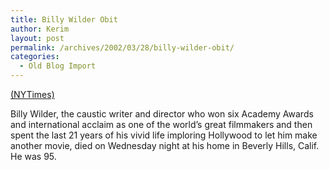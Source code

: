 ```yaml
---
title: Billy Wilder Obit
author: Kerim
layout: post
permalink: /archives/2002/03/28/billy-wilder-obit/
categories:
  - Old Blog Import
---
```

<a href="http://www.nytimes.com/2002/03/29/obituaries/29WILD.html?pagewanted=1" onclick="_gaq.push(['_trackEvent', 'outbound-article', 'http://www.nytimes.com/2002/03/29/obituaries/29WILD.html?pagewanted=1', '(NYTimes)']);" >(NYTimes)</a>

Billy Wilder, the caustic writer and director who won six Academy Awards and international acclaim as one of the world&#8217;s great filmmakers and then spent the last 21 years of his vivid life imploring Hollywood to let him make another movie, died on Wednesday night at his home in Beverly Hills, Calif. He was 95.

